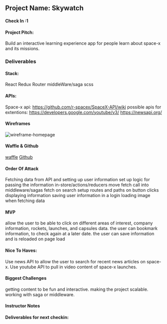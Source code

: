 ## Project Name: Skywatch

#### Check In :1

#### Project Pitch:
Build an interactive learning experience app for people learn about space-x and its missions.  

### Deliverables
#### Stack:

React
Redux
Router
middleWare/saga
scss

#### APIs:

Space-x api: https://github.com/r-spacex/SpaceX-API/wiki
possible apis for extentions: 
https://developers.google.com/youtube/v3/ 
https://newsapi.org/


#### Wireframes

![wireframe-homepage](https://scontent-sjc3-1.xx.fbcdn.net/v/t31.0-8/29749367_902481468988_5020603432154058323_o.jpg?_nc_cat=0&oh=07aeeda2d3b7502306a08eb444a383fd&oe=5B386F97)

#### Waffle & Github

[waffle](https://waffle.io/skenne21/sky-watch)
[Github](https://github.com/skenne21/sky-watch)

#### Order Of Attack

Fetching data from API and setting up user information
set up logic for passing the information in-store/actions/reducers
move fetch call into middleware/sagas
fetch on search
setup routes and paths on button clicks
displaying information
saving user information in a login
loading image when fetching data

#### MVP
allow the user to be able to click on different areas of interest, company information, rockets, launches, and capsules data.
the user can bookmark information, to check again at a later date.
the user can save information and is reloaded on page load

    
#### Nice To Haves:
Use news API to allow the user to search for recent news articles on space-x.
Use youtube API to pull in video content of space-x launches.


#### Biggest Challenges
getting content to be fun and interactive. 
making the project scalable.
working with saga or middleware.


#### Instructor Notes

#### Deliverables for next checkin:
